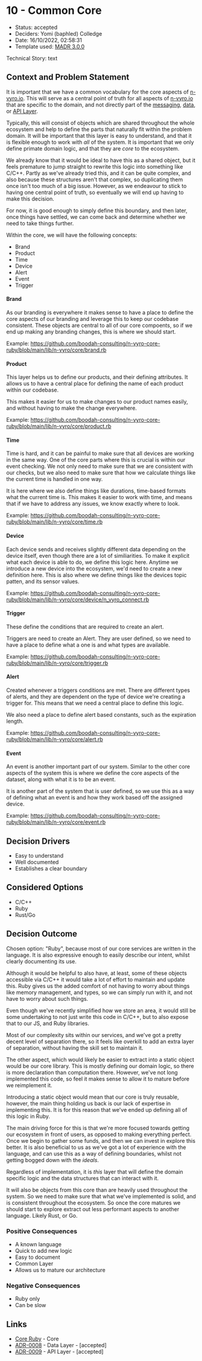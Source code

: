 # 10 - Common Core

* Status: accepted <!-- optional -->
* Deciders: Yomi (baphled) Colledge <!-- optional -->
* Date: 16/10/2022, 02:58:31 <!-- optional -->
* Template used: [MADR 3.0.0](https://adr.github.io/madr/) <!-- optional -->

Technical Story: text <!-- optional -->

## Context and Problem Statement

It is important that we have a common vocabulary for the core aspects of
[n-vyro.io](https://n-vyro.io). This will serve as a central point of truth for
all aspects of [n-vyro.io](https://n-vyro.io) that are specific to the domain,
and not directly part of the [messaging](0001-messaging-layer.md),
[data](0008-data-layer.md), or [API Layer](0009-api-layer.md).

Typically, this will consist of objects which are shared throughout the whole
ecosystem and help to define the parts that naturally fit within the problem
domain. It will be important that this layer is easy to understand, and that it
is flexible enough to work with _all_ of the system. It is important that we
only define primate domain logic, and that they are _core_ to the ecosystem.

We already know that it would be ideal to have this as a shared object, but it
feels premature to jump straight to rewrite this logic into something like
C/C++. Partly as we've already tried this, and it can be quite complex, and
also because these structures aren't that complex, so duplicating them once
isn't too much of a big issue. However, as we endeavour to stick to having one
central point of truth, so eventually we will end up having to make this
decision.

For now, it is good enough to simply define this boundary, and then later, once
things have settled, we can come back and determine whether we need to take
things further.

Within the core, we will have the following concepts:

* Brand
* Product
* Time
* Device
* Alert
* Event
* Trigger

#### Brand

As our branding is everywhere it makes sense to have a place to define the core
aspects of our branding and leverage this to keep our codebase consistent.
These objects are central to all of our core compoents, so if we end up making
any branding changes, this is where we should start.

Example: https://github.com/boodah-consulting/n-vyro-core-ruby/blob/main/lib/n-vyro/core/brand.rb

#### Product

This layer helps us to define our products, and their defining attributes. It
allows us to have a central place for defining the name of each product within
our codebase.

This makes it easier for us to make changes to our product names easily, and
without having to make the change everywhere.

Example: https://github.com/boodah-consulting/n-vyro-core-ruby/blob/main/lib/n-vyro/core/product.rb

#### Time

Time is hard, and it can be painful to make sure that all devices are working
in the same way. One of the core parts where this is crucial is within our
event checking. We not only need to make sure that we are consistent with our
checks, but we also need to make sure that how we calculate things like
the current time is handled in one way.

It is here where we also define things like durations, time-based formats what
the current time is. This makes it easier to work with time, and means that if
we have to address any issues, we know exactly where to look.

Example: https://github.com/boodah-consulting/n-vyro-core-ruby/blob/main/lib/n-vyro/core/time.rb

#### Device

Each device sends and receives slightly different data depending on the device
itself, even though there are a lot of similiarities. To make it explicit what
each device is able to do, we define this logic here. Anytime we introduce a
new device into the ecosystem, we'd need to create a new definition here. This
is also where we define things like the devices topic patten, and its sensor
values.

Example: https://github.com/boodah-consulting/n-vyro-core-ruby/blob/main/lib/n-vyro/core/device/n_vyro_connect.rb

#### Trigger

These define the conditions that are required to create an alert.

Triggers are need to create an Alert. They are user defined, so we need to have
a place to define what a one is and what types are available.

Example: https://github.com/boodah-consulting/n-vyro-core-ruby/blob/main/lib/n-vyro/core/trigger.rb

#### Alert

Created whenever a triggers conditions are met. There are different types of
alerts, and they are dependent on the type of device we're creating a trigger
for. This means that we need a central place to define this logic.

We also need a place to define alert based constants, such as the expiration
length.

Example: https://github.com/boodah-consulting/n-vyro-core-ruby/blob/main/lib/n-vyro/core/alert.rb

#### Event

An event is another important part of our system. Similar to the other core
aspects of the system this is where we define the core aspects of the dataset,
along with what it is to be an event.

It is another part of the system that is user defined, so we use this as a way
of defining what an event is and how they work based off the assigned
device.

Example: https://github.com/boodah-consulting/n-vyro-core-ruby/blob/main/lib/n-vyro/core/event.rb

## Decision Drivers <!-- optional -->

* Easy to understand
* Well documented
* Establishes a clear boundary

## Considered Options

* C/C++
* Ruby
* Rust/Go

## Decision Outcome

Chosen option: "Ruby", because most of our core services are written in the
language. It is also expressive enough to easily describe our intent, whilst
clearly documenting its use.

Although it would be helpful to also have, at least, some of these objects
accessible via C/C++ it would take a lot of effort to maintain and update this.
Ruby gives us the added comfort of not having to worry about things like memory
management, and types, so we can simply run with it, and not have to worry
about such things.

Even though we've recently simplified how we store an area, it would still be
some undertaking to not just write this code in C/C++, but to also expose that
to our JS, and Ruby libraries.

Most of our complexity sits within our services, and we've got a pretty decent
level of separation there, so it feels like overkill to add an extra layer of
separation, without having the skill set to maintain it.

The other aspect, which would likely be easier to extract into a static object
would be our core library. This is mostly defining our domain logic, so there
is more declaration than computation there. However, we've not long implemented
this code, so feel it makes sense to allow it to mature before we reimplement
it.

Introducing a static object would mean that our core is truly reusable,
however, the main thing holding us back is our lack of expertise in
implementing this. It is for this reason that we've ended up defining all of
this logic in Ruby.

The main driving force for this is that we're more focused towards getting our
ecosystem in front of users, as opposed to making everything perfect. Once we
begin to gather some funds, and then we can invest in explore this better. It
is also beneficial to us as we've got a lot of experience with the language,
and can use this as a way of defining boundaries, whilst not getting bogged
down with the _ideals_.

Regardless of implementation, it is _this_ layer that will define the domain
specific logic and the data structures that can interact with it.

It will also be objects from this core than are heavily used throughout the
system. So we need to make sure that what we've implemented is solid, and is
consistent throughout the ecosystem. So once the core matures we should start
to explore extract out less performant aspects to another language. Likely
Rust, or Go.

### Positive Consequences <!-- optional -->

* A known language
* Quick to add new logic
* Easy to document
* Common Layer
* Allows us to mature our architecture

### Negative Consequences <!-- optional -->

* Ruby only
* Can be slow

## Links <!-- optional -->

* [Core Ruby](https://github.com/boodah-consulting/n-vyro-core-ruby) - Core
* [ADR-0008](0008-data-layer.md) - Data Layer - [accepted]
* [ADR-0009](0009-api-layer.md) - API Layer - [accepted]

<!-- markdownlint-disable-file MD013 -->